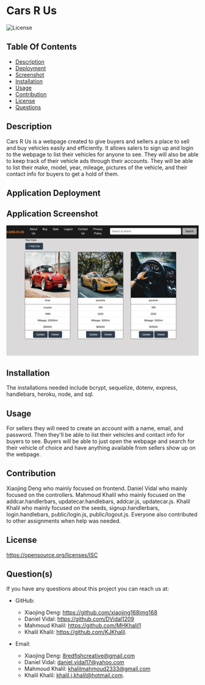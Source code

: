 # Cars R Us

  ![License](https://img.shields.io/badge/License-ISC-red.svg)

  ## Table Of Contents
  * [Description](#description)
  * [Deployment](application-deployment)
  * [Screenshot](application-screenshot)
  * [Installation](#installation)
  * [Usage](#usage)
  * [Contribution](#contribution)
  * [License](#license)
  * [Questions](#questions)

  ## Description
  Cars R Us is a webpage created to give buyers and sellers a place to sell and buy vehicles easily and efficiently. It allows salers to sign up and login to the webpage to list their vehicles for anyone to see. They will also be able to keep track of their vehicle ads through their accounts. They will be able to list their make, model, year, mileage, pictures of the vehicle, and their contact info for buyers to get a hold of them.

  ## Application Deployment

  
  ## Application Screenshot
  ![screenshot](utils/cars-r-us.jpg)

  ## Installation
  The installations needed include bcrypt, sequelize, dotenv, express, handlebars, heroku, node, and sql.

  ## Usage
  For sellers they will need to create an account with a name, email, and password. Then they'll be able to list their vehicles and contact info for buyers to see. Buyers will be able to just open the webpage and search for their vehicle of choice and have anything available from sellers show up on the webpage.

  ## Contribution
  Xiaojing Deng who mainly focused on frontend. Daniel Vidal who mainly focused on the controllers. Mahmoud Khalil who mainly focused on the addcar.handlerbars, updatecar.handlebars, addcar.js, updatecar.js. Khalil Khalil who mainly focused on the seeds, signup.handlerbars, login.handlebars,  public/login.js, public/logout.js. Everyone also contributed to other assignments when help was needed.

  ## License
  https://opensource.org/licenses/ISC

  ## Question(s)
  If you have any questions about this project you can reach us at:
  * GitHub: 

    * Xiaojing Deng: https://github.com/xiaojing168jmg168 
    * Daniel Vidal: https://github.com/DVidal1209
    * Mahmoud Khalil: https://github.com/MHKhalil1
    * Khalil Khalil: https://github.com/KJKhalil.
    
  * Email:
    * Xiaojing Deng: 8redfishcreative@gmail.com
    * Daniel Vidal: daniel.vidal17@yahoo.com
    * Mahmoud Khalil: khalilmahmoud2333@gmail.com
    * Khalil Khalil: khalil.j.khalil@hotmail.com.
